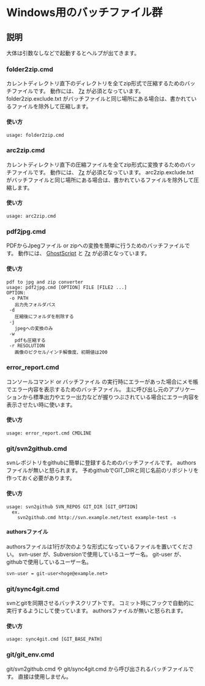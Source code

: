 Windows用のバッチファイル群
===========================

説明
----

大体は引数なしなどで起動するとヘルプが出てきます。

### folder2zip.cmd

カレントディレクトリ直下のディレクトリを全てzip形式で圧縮するためのバッチファイルです。
動作には、 [7z](http://sevenzip.sourceforge.jp/) が必須となっています。
folder2zip.exclude.txt がバッチファイルと同じ場所にある場合は、書かれているファイルを除外して圧縮します。

#### 使い方

    usage: folder2zip.cmd

### arc2zip.cmd

カレントディレクトリ直下の圧縮ファイルを全てzip形式に変換するためのバッチファイルです。
動作には、 [7z](http://sevenzip.sourceforge.jp/) が必須となっています。
arc2zip.exclude.txt がバッチファイルと同じ場所にある場合は、書かれているファイルを除外して圧縮します。

#### 使い方

    usage: arc2zip.cmd

### pdf2jpg.cmd

PDFからJpegファイル or zipへの変換を簡単に行うためのバッチファイルです。
動作には、 [GhostScript](http://www.ghostscript.com/) と [7z](http://sevenzip.sourceforge.jp/) が必須となっています。

#### 使い方

    pdf to jpg and zip converter
    usage: pdf2jpg.cmd [OPTION] FILE [FILE2 ...]
    OPTION:
     -o PATH
       出力先フォルダパス
     -d
       圧縮後にフォルダを削除する
     -j
       jpegへの変換のみ
     -w
       pdfも圧縮する
     -r RESOLUTION
       画像のピクセル/インチ解像度、初期値は200

### error_report.cmd

コンソールコマンド or バッチファイル の実行時にエラーがあった場合にメモ帳でエラー内容を表示するためのバッチファイル。
主に呼び出し元のアプリケーションから標準出力やエラー出力などが握りつぶされている場合にエラー内容を表示させたい時に使います。

#### 使い方

    usage: error_report.cmd CMDLINE

### git/svn2github.cmd

svnレポジトリをgithubに簡単に登録するためのバッチファイルです。
authorsファイルが無いと怒られます。
予めgithubでGIT_DIRと同じ名前のリポジトリを作っておく必要があります。

#### 使い方

    usage: svn2github SVN_REPOS GIT_DIR [GIT_OPTION]
      ex.
        svn2github.cmd http://svn.example.net/test example-test -s

#### authorsファイル

authorsファイルは1行が次のような形式になっているファイルを置いてください。
svn-user が、Subversionで使用しているユーザー名。
git-user が、githubで使用しているユーザー名。

    svn-user = git-user<hoge@example.net>

### git/sync4git.cmd

svnとgitを同期させるバッチスクリプトです。
コミット時にフックで自動的に実行するようにして使っています。
authorsファイルが無いと怒られます。

#### 使い方

    usage: sync4git.cmd [GIT_BASE_PATH]

### git/git_env.cmd

git/svn2github.cmd や git/sync4git.cmd から呼び出されるバッチファイルです。
直接は使用しません。

